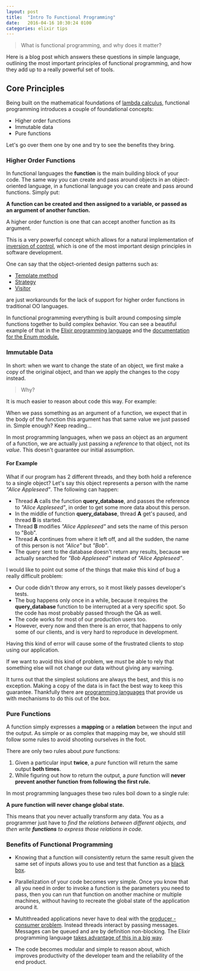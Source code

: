 ```yaml
---
layout: post
title:  "Intro To Functional Programming"
date:   2016-04-16 10:30:24 0100
categories: elixir tips
---
```


> What is functional programming, and why does it matter?

Here is a blog post which answers these questions in simple language, outlining the most important principles of functional programming, and how they add up to a really powerful set of tools.

## Core Principles

Being built on the mathematical foundations of [lambda calculus](https://en.wikipedia.org/wiki/Lambda_calculus), functional programming introduces a couple of foundational concepts:

- Higher order functions
- Immutable data
- Pure functions

Let's go over them one by one and try to see the benefits they bring.

### Higher Order Functions

In functional languages the **function** is the main building block of your code. The same way you can create and pass around objects in an object-oriented language, in a functional language you can create and pass around functions. Simply put:

**A function can be created and then assigned to a variable, or passed as an argument of another function.**

A higher order function is one that can accept another function as its argument.

This is a very powerful concept which allows for a natural implementation of [inversion of control](https://en.wikipedia.org/wiki/Inversion_of_control), which is one of the most important design principles in software development.

One can say that the object-oriented design patterns such as:

- [Template method](https://sourcemaking.com/design_patterns/template_method)
- [Strategy](https://sourcemaking.com/design_patterns/strategy)
- [Visitor](https://sourcemaking.com/design_patterns/visitor)

are just workarounds for the lack of support for higher order functions in traditional OO languages.

In functional programming everything is built around composing simple functions together to build complex behavior. You can see a beautiful example of that in the [Elixir programming language](http://elixir-lang.org/docs.html) and the [documentation for the Enum module.](http://elixir-lang.org/docs/stable/elixir/Enum.html)

### Immutable Data

In short: when we want to change the state of an object, we first make a copy of the original object, and than we apply the changes to the copy instead.

> Why?

It is much easier to reason about code this way. For example:

When we pass something as an argument of a function, we expect that in the body of the function this argument has that same value we just passed in. Simple enough? Keep reading...

In most programming languages, when we pass an object as an argument of a function, we are actually just passing a *reference* to that object, not its *value*. This doesn't guarantee our initial assumption.

#### For Example

What if our program has 2 different threads, and they both hold a reference to a single object? Let's say this object represents a person with the name *"Alice Appleseed"*. The following can happen:

- Thread **A** calls the function **query_database**, and passes the reference to *"Alice Appleseed"*, in order to get some more data about this person.
- In the middle of function **query_database**, thread **A** get's paused, and thread **B** is started.
- Thread **B** modifies *"Alice Appleseed"* and sets the name of this person to "Bob".
- Thread **A** continues from where it left off, and all the sudden, the name of this person is not *"Alice"* but *"Bob"*.
- The query sent to the database doesn't return any results, because we actually searched for *"Bob Appleseed"* instead of *"Alice Appleseed"*.

I would like to point out some of the things that make this kind of bug a really difficult problem:

- Our code didn't throw any errors, so it most likely passes developer's tests.
- The bug happens only once in a while, because it requires the **query_database** function to be interrupted at a very specific spot. So the code has most probably passed through the QA as well.
- The code works for most of our production users too.
- However, every now and then there is an error, that happens to only some of our clients, and is very hard to reproduce in development.

Having this kind of error will cause some of the frustrated clients to stop using our application.

If we want to avoid this kind of problem, we *must* be able to rely that something else will not change our data without giving any warning.

It turns out that the simplest solutions are always the best, and this is no exception. Making a copy of the data is in fact the best way to keep this guarantee. Thankfully there are [programming languages](http://stackoverflow.com/questions/3137082/programmings-languages-that-are-immutable-by-default) that provide us with mechanisms to do this out of the box.

### Pure Functions

A function simply expresses a **mapping** or a **relation** between the input and the output. As simple or as complex that mapping may be, we should still follow some rules to avoid shooting ourselves in the foot.

There are only two rules about *pure* functions:

1. Given a particular input **twice**, a *pure* function will return the same output **both times**.
2. While figuring out how to return the output, a *pure* function will **never prevent another function from following the first rule.**

In most programming languages these two rules boil down to a single rule:

**A pure function will never change global state.**

This means that you never actually transform any data. You as a programmer just have to *find the relations between different objects, and then write **functions** to express those relations in code.*

### Benefits of Functional Programming

- Knowing that a function will consistently return the same result given the same set of inputs allows you to use and test that function as a [black box](https://en.wikipedia.org/wiki/Black-box_testing).

- Parallelization of your code becomes very simple. Once you know that all you need in order to invoke a function is the parameters you need to pass, then you can run that function on another machine or multiple machines, without having to recreate the global state of the application around it.

- Multithreaded applications never have to deal with the [producer - consumer problem](https://en.wikipedia.org/wiki/Producer–consumer_problem). Instead threads interact by passing messages. Messages can be queued and are by definition non-blocking. The Elixir programming language [takes advantage of this in a big way](http://elixir-lang.org/getting-started/processes.html).

- The code becomes modular and simple to reason about, which improves productivity of the developer team and the reliability of the end product.
